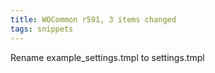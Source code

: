 ```yaml
---
title: WOCommon r591, 3 items changed
tags: snippets
---
```


Rename example\_settings.tmpl to settings.tmpl
